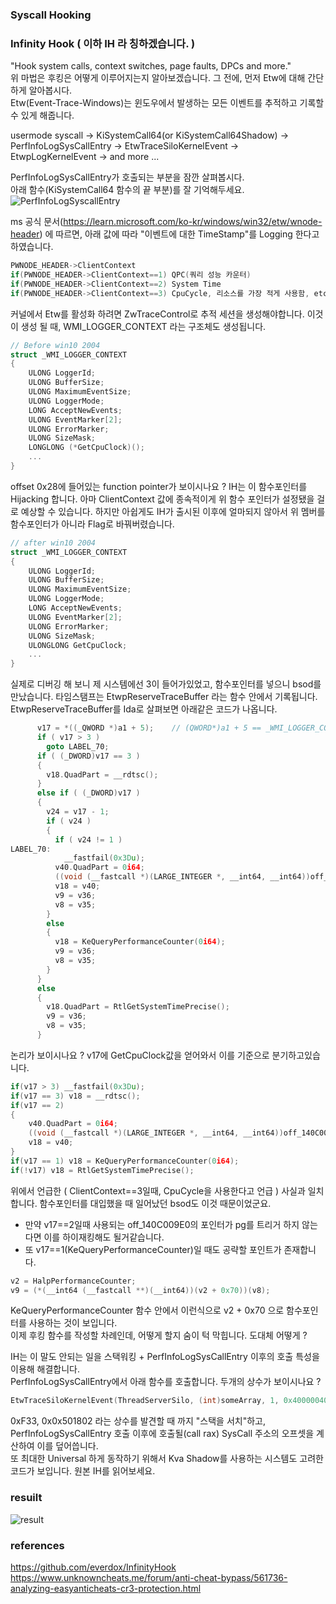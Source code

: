 ### Syscall Hooking 

### Infinity Hook ( 이하 IH 라 칭하겠습니다. )
"Hook system calls, context switches, page faults, DPCs and more."   
위 마법은 후킹은 어떻게 이루어지는지 알아보겠습니다. 그 전에, 먼저 Etw에 대해 간단하게 알아봅시다.   
Etw(Event-Trace-Windows)는 윈도우에서 발생하는 모든 이벤트를 추적하고 기록할 수 있게 해줍니다. 

usermode syscall -> KiSystemCall64(or KiSystemCall64Shadow) -> PerfInfoLogSysCallEntry -> EtwTraceSiloKernelEvent -> EtwpLogKernelEvent -> and more ...

PerfInfoLogSysCallEntry가 호출되는 부분을 잠깐 살펴봅시다.    
아래 함수(KiSystemCall64 함수의 끝 부분)를 잘 기억해두세요. 
![PerfInfoLogSyscallEntry](https://github.com/passion1337/syscallHook/assets/162768394/5339ba9a-d1f4-4b17-a61f-7799759bf173)
   
ms  공식 문서(https://learn.microsoft.com/ko-kr/windows/win32/etw/wnode-header)
에 따르면, 아래 값에 따라 "이벤트에 대한 TimeStamp"를 Logging 한다고 하였습니다.    
``` c 
PWNODE_HEADER->ClientContext 
if(PWNODE_HEADER->ClientContext==1) QPC(쿼리 성능 카운터)   
if(PWNODE_HEADER->ClientContext==2) System Time 
if(PWNODE_HEADER->ClientContext==3) CpuCycle, 리소스를 가장 적게 사용함, etc..
```
  
커널에서 Etw를 활성화 하려면 ZwTraceControl로 추적 세션을 생성해야합니다.
이것이 생성 될 때, WMI_LOGGER_CONTEXT 라는 구조체도 생성됩니다. 

``` c 
// Before win10 2004
struct _WMI_LOGGER_CONTEXT
{
    ULONG LoggerId;                                                         //0x0
    ULONG BufferSize;                                                       //0x4
    ULONG MaximumEventSize;                                                 //0x8
    ULONG LoggerMode;                                                       //0xc
    LONG AcceptNewEvents;                                                   //0x10
    ULONG EventMarker[2];                                                   //0x14
    ULONG ErrorMarker;                                                      //0x1c
    ULONG SizeMask;                                                         //0x20
    LONGLONG (*GetCpuClock)();                                              //0x28
	...
} 
``` 
offset 0x28에 들어있는 function pointer가 보이시나요 ? IH는 이 함수포인터를 Hijacking 합니다. 아마 ClientContext 값에 종속적이게 위 함수 포인터가 설정됐을 걸로 예상할 수 있습니다. 하지만 아쉽게도 IH가 출시된 이후에 얼마되지 않아서 위 멤버를 함수포인터가 아니라 Flag로 바꿔버렸습니다.

```c
// after win10 2004
struct _WMI_LOGGER_CONTEXT
{
    ULONG LoggerId;                                                         //0x0
    ULONG BufferSize;                                                       //0x4
    ULONG MaximumEventSize;                                                 //0x8
    ULONG LoggerMode;                                                       //0xc
    LONG AcceptNewEvents;                                                   //0x10
    ULONG EventMarker[2];                                                   //0x14
    ULONG ErrorMarker;                                                      //0x1c
    ULONG SizeMask;                                                         //0x20
    ULONGLONG GetCpuClock;                                                  //0x28
	...
}
``` 
실제로 디버깅 해 보니 제 시스템에선 3이 들어가있었고, 함수포인터를 넣으니 bsod를 만났습니다. 
타임스탬프는 EtwpReserveTraceBuffer 라는 함수 안에서 기록됩니다. EtwpReserveTraceBuffer를 Ida로 살펴보면 아래같은 코드가 나옵니다. 

```c
      v17 = *((_QWORD *)a1 + 5);	// (QWORD*)a1 + 5 == _WMI_LOGGER_CONTEXT.GetCpuClock 
      if ( v17 > 3 )
        goto LABEL_70;
      if ( (_DWORD)v17 == 3 )		
      {
        v18.QuadPart = __rdtsc();
      }
      else if ( (_DWORD)v17 )
      {
        v24 = v17 - 1;
        if ( v24 )
        {
          if ( v24 != 1 )
LABEL_70:
            __fastfail(0x3Du);
          v40.QuadPart = 0i64;
          ((void (__fastcall *)(LARGE_INTEGER *, __int64, __int64))off_140C009E0[0])(&v40, a2, v9);
          v18 = v40;
          v9 = v36;
          v8 = v35;
        }
        else                                     
        {
          v18 = KeQueryPerformanceCounter(0i64);
          v9 = v36;
          v8 = v35;
        }
      }
      else
      {
        v18.QuadPart = RtlGetSystemTimePrecise();
        v9 = v36;
        v8 = v35;
      }
``` 
논리가 보이시나요 ? v17에 GetCpuClock값을 얻어와서 이를 기준으로 분기하고있습니다. 
```c
if(v17 > 3) __fastfail(0x3Du);
if(v17 == 3) v18 = __rdtsc(); 
if(v17 == 2) 
{
	v40.QuadPart = 0i64;
    ((void (__fastcall *)(LARGE_INTEGER *, __int64, __int64))off_140C009E0[0])(&v40, a2, v9);
    v18 = v40;
}
if(v17 == 1) v18 = KeQueryPerformanceCounter(0i64);
if(!v17) v18 = RtlGetSystemTimePrecise(); 
``` 
위에서 언급한 ( ClientContext==3일때, CpuCycle을 사용한다고 언급 ) 사실과 일치합니다. 함수포인터를 대입했을 때 일어났던 bsod도 이것 때문이었군요.
- 만약 v17==2일때 사용되는 off_140C009E0의 포인터가 pg를 트리거 하지 않는다면 이를 하이재킹해도 될거같습니다. 
- 또 v17==1(KeQueryPerformanceCounter)일 때도 공략할 포인트가 존재합니다. 

```c 
v2 = HalpPerformanceCounter;
v9 = (*(__int64 (__fastcall **)(__int64))(v2 + 0x70))(v8); 
``` 
KeQueryPerformanceCounter 함수 안에서 이런식으로 v2 + 0x70 으로 함수포인터를 사용하는 것이 보입니다.   
이제 후킹 함수를 작성할 차례인데, 어떻게 할지 숨이 턱 막힙니다. 도대체 어떻게 ? 

IH는 이 말도 안되는 일을 스택워킹 + PerfInfoLogSysCallEntry 이후의 호출 특성을 이용해 해결합니다.   
PerfInfoLogSysCallEntry에서 아래 함수를 호출합니다. 두개의 상수가 보이시나요 ? 
```c
EtwTraceSiloKernelEvent(ThreadServerSilo, (int)someArray, 1, 0x40000040u, 0xF33, 0x501802); 
``` 
0xF33, 0x0x501802 라는 상수를 발견할 때 까지 "스택을 서치"하고, PerfInfoLogSysCallEntry 호출 이후에 호출될(call rax) SysCall 주소의 오프셋을 계산하여 이를 덮어씁니다.   
또 최대한 Universal 하게 동작하기 위해서 Kva Shadow를 사용하는 시스템도 고려한 코드가 보입니다. 원본 IH를 읽어보세요. 


### resuilt 
![result](https://github.com/passion1337/syscallHook/assets/162768394/bfcdad7b-8de5-42ca-a61e-11ee55905ff5)


### references 
<url>https://github.com/everdox/InfinityHook</url>   
<url>https://www.unknowncheats.me/forum/anti-cheat-bypass/561736-analyzing-easyanticheats-cr3-protection.html</url>

